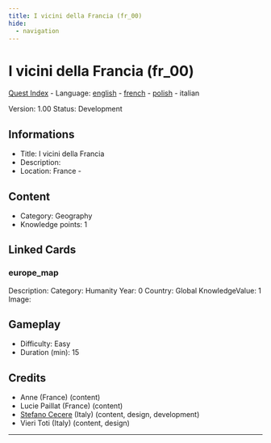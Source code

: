 ```yaml
---
title: I vicini della Francia (fr_00)
hide:
  - navigation
---
```


# I vicini della Francia (fr_00)
[Quest Index](./index.it.md) - Language: [english](./fr_00.md) - [french](./fr_00.fr.md) - [polish](./fr_00.pl.md) - italian

Version: 1.00
Status: Development

## Informations

- Title: I vicini della Francia
- Description: 
- Location: France - 
## Content
- Category: Geography
- Knowledge points: 1

## Linked Cards
### europe_map
Description: 
Category: Humanity
Year: 0
Country: Global
KnowledgeValue: 1
Image: 

## Gameplay
- Difficulty: Easy
- Duration (min): 15
## Credits
- Anne (France) (content)
- Lucie Paillat (France) (content)
- [Stefano Cecere](https://stefanocecere.com) (Italy) (content, design, development)
- Vieri Toti (Italy) (content, design)

---

